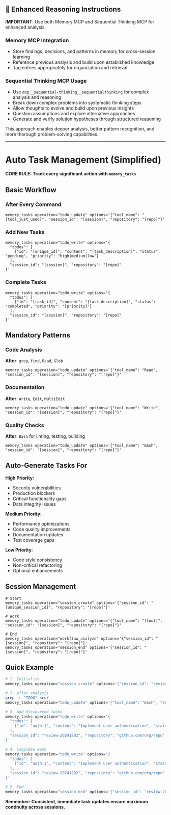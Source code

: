 ## 🧠 Enhanced Reasoning Instructions

**IMPORTANT**: Use both Memory MCP and Sequential Thinking MCP for enhanced analysis:

### Memory MCP Integration
- Store findings, decisions, and patterns in memory for cross-session learning
- Reference previous analysis and build upon established knowledge
- Tag entries appropriately for organization and retrieval

### Sequential Thinking MCP Usage  
- Use `mcp__sequential-thinking__sequentialthinking` for complex analysis and reasoning
- Break down complex problems into systematic thinking steps
- Allow thoughts to evolve and build upon previous insights
- Question assumptions and explore alternative approaches
- Generate and verify solution hypotheses through structured reasoning

This approach enables deeper analysis, better pattern recognition, and more thorough problem-solving capabilities.

---

# Auto Task Management (Simplified)

**CORE RULE: Track every significant action with `memory_tasks`**

## Basic Workflow

### After Every Command
```
memory_tasks operation="todo_update" options='{"tool_name": "[tool_just_used]", "session_id": "[session]", "repository": "[repo]"}'
```

### Add New Tasks
```
memory_tasks operation="todo_write" options='{
  "todos": [
    {"id": "[unique_id]", "content": "[task_description]", "status": "pending", "priority": "high|medium|low"}
  ],
  "session_id": "[session]", "repository": "[repo]"
}'
```

### Complete Tasks
```
memory_tasks operation="todo_write" options='{
  "todos": [
    {"id": "[task_id]", "content": "[task_description]", "status": "completed", "priority": "[priority]"}
  ],
  "session_id": "[session]", "repository": "[repo]"
}'
```

## Mandatory Patterns

### Code Analysis
**After**: `grep`, `find`, `Read`, `Glob`
```
memory_tasks operation="todo_update" options='{"tool_name": "Read", "session_id": "[session]", "repository": "[repo]"}'
```

### Documentation  
**After**: `Write`, `Edit`, `MultiEdit`
```
memory_tasks operation="todo_update" options='{"tool_name": "Write", "session_id": "[session]", "repository": "[repo]"}'
```

### Quality Checks
**After**: `Bash` for linting, testing, building
```
memory_tasks operation="todo_update" options='{"tool_name": "Bash", "session_id": "[session]", "repository": "[repo]"}'
```

## Auto-Generate Tasks For

**High Priority**:
- Security vulnerabilities
- Production blockers
- Critical functionality gaps
- Data integrity issues

**Medium Priority**:
- Performance optimizations
- Code quality improvements
- Documentation updates
- Test coverage gaps

**Low Priority**:
- Code style consistency
- Non-critical refactoring
- Optional enhancements

## Session Management

```
# Start
memory_tasks operation="session_create" options='{"session_id": "[unique_session_id]", "repository": "[repo]"}'

# Work
memory_tasks operation="todo_update" options='{"tool_name": "[tool]", "session_id": "[session]", "repository": "[repo]"}'

# End
memory_tasks operation="workflow_analyze" options='{"session_id": "[session]", "repository": "[repo]"}'
memory_tasks operation="session_end" options='{"session_id": "[session]", "repository": "[repo]"}'
```

## Quick Example

```bash
# 1. Initialize
memory_tasks operation="session_create" options='{"session_id": "review-20241202", "repository": "github.com/org/repo"}'

# 2. After analysis
grep -r "TODO" src/
memory_tasks operation="todo_update" options='{"tool_name": "Bash", "session_id": "review-20241202", "repository": "github.com/org/repo"}'

# 3. Add discovered tasks
memory_tasks operation="todo_write" options='{
  "todos": [
    {"id": "auth-1", "content": "Implement user authentication", "status": "pending", "priority": "high"}
  ],
  "session_id": "review-20241202", "repository": "github.com/org/repo"
}'

# 4. Complete work
memory_tasks operation="todo_write" options='{
  "todos": [
    {"id": "auth-1", "content": "Implement user authentication", "status": "completed", "priority": "high"}
  ],
  "session_id": "review-20241202", "repository": "github.com/org/repo"
}'

# 5. End
memory_tasks operation="session_end" options='{"session_id": "review-20241202", "repository": "github.com/org/repo"}'
```

**Remember: Consistent, immediate task updates ensure maximum continuity across sessions.**